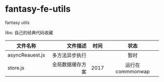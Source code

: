 # fantasy-fe-utils
fantasy utils

libs:
自己的经典代码收藏

| 文件名称      | 文件描述          | 时间 | 状态   |
| --------   | -----:  | :----: |:----: |
|asyncReauest.js | 多方法异步执行 | | 暂时|
|store.js| 全局数据缓存方案| 2017 | 运行在commmonwap |
